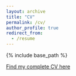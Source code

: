 ```yaml
---
layout: archive
title: "CV"
permalink: /cv/
author_profile: true
redirect_from:
  - /resume
---
```


{% include base_path %}

[Find my complete CV here](https://github.com/fteufel/fteufel.github.io/blob/master/files/CVFteufel23.pdf)

